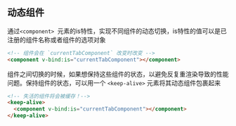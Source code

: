 
## 动态组件
通过`<component> `元素的is特性，实现不同组件的动态切换，is特性的值可以是已注册的组件名称或者组件的选项对象
```html
<!-- 组件会在 `currentTabComponent` 改变时改变 -->
<component v-bind:is="currentTabComponent"></component>
```

组件之间切换的时候，如果想保持这些组件的状态，以避免反复重渲染导致的性能问题。保持组件的状态，可以用一个 `<keep-alive>` 元素将其动态组件包裹起来

```html
<!-- 失活的组件将会被缓存！-->
<keep-alive>
  <component v-bind:is="currentTabComponent"></component>
</keep-alive>
```
